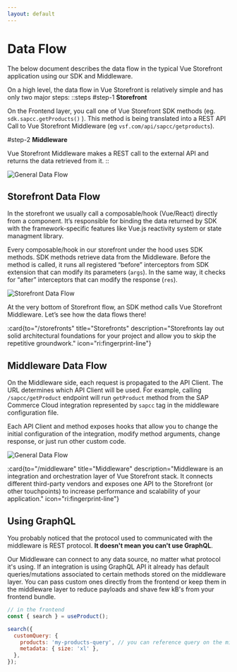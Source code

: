 ```yaml
---
layout: default
---
```


# Data Flow

The below document describes the data flow in the typical Vue Storefront application using our SDK and Middleware.

On a high level, the data flow in Vue Storefront is relatively simple and has only two major steps:
::steps
#step-1
**Storefront**

On the Frontend layer, you call one of Vue Storefront SDK methods (eg. `sdk.sapcc.getProducts()` ). This method is being translated into a REST API Call to Vue Storefront Middleware (eg  `vsf.com/api/sapcc/getproducts`). 

#step-2
**Middleware**

Vue Storefront Middleware makes a REST call to the external API and returns the data retrieved from it.
::

<img alt="General Data Flow" src="/img/data-flow/general.svg" />

## Storefront Data Flow

In the storefront we usually call a composable/hook (Vue/React) directly from a component. It’s responsible for binding the data returned by SDK with the framework-specific features like Vue.js reactivity system or state managment library.

Every composable/hook in our storefront under the hood uses SDK methods. SDK methods retrieve data from the Middleware. Before the method is called, it runs all registered “before” interceptors from SDK extension that can modify its parameters (`args`). In the same way, it checks for “after” interceptors that can modify the response (`res`).

<img alt="Storefront Data Flow" src="/img/data-flow/storefront.svg" class="mx-auto"/>

At the very bottom of Storefront flow, an SDK method calls Vue Storefront Middleware. Let’s see how the data flows there!

:card{to="/storefronts" title="Storefronts" description="Storefronts lay out solid architectural foundations for your project and allow you to skip the repetitive groundwork." icon="ri:fingerprint-line"}

## Middleware Data Flow

On the Middleware side, each request is propagated to the API Client. The URL determines which API Client will be used. For example, calling `/sapcc/getProduct` endpoint will run `getProduct` method from the SAP Commerce Cloud integration represented by `sapcc` tag in the middleware configuration file.

Each API Client and method exposes hooks that allow you to change the initial configuration of the integration, modify method arguments, change response, or just run other custom code.

<img alt="General Data Flow" src="/img/data-flow/middleware.svg" class="mx-auto"/>

:card{to="/middleware" title="Middleware" description="Middleware is an integration and orchestration layer of Vue Storefront stack. It connects different third-party vendors and exposes one API to the Storefront (or other touchpoints) to increase performance and scalability of your application." icon="ri:fingerprint-line"}

## Using GraphQL

You probably noticed that the protocol used to communicated with the middleware is REST protocol. **It doesn't mean you can't use GraphQL**. 

Our Middleware can connect to any data source, no matter what protocol it's using. If an integration is using GraphQL API it already has default queries/mutations associated to certain methods stored on the middleware layer. You can pass custom ones directly from the frontend or keep them in the middleware layer to reduce payloads and shave few kB's from your frontend bundle.

```js
// in the frontend
const { search } = useProduct();

search({
  customQuery: {
    products: 'my-products-query', // you can reference query on the middleware by string or just pass it directly
    metadata: { size: 'xl' },
  },
});
```
<!-- [Here](todolink) you can read more about using GraphQL in Vue Storefront. -->